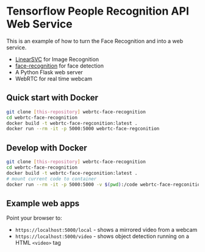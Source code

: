 # Tensorflow People Recognition API Web Service

This is an example of how to turn the Face Recognition and into a web service. 

- [LinearSVC](https://scikit-learn.org/stable/modules/generated/sklearn.svm.LinearSVC.html) for Image Recognition
- [face-recognition](https://github.com/ageitgey/face_recognition) for face detection
- A Python Flask web server
- WebRTC for real time webcam

## Quick start with Docker
```bash
git clone [this-repository] webrtc-face-recognition
cd webrtc-face-recognition
docker build -t webrtc-face-regconition:latest .
docker run --rm -it -p 5000:5000 webrtc-face-regconition
```

## Develop with Docker
```bash
git clone [this-repository] webrtc-face-recognition
cd webrtc-face-recognition
docker build -t webrtc-face-regconition:latest .
# mount current code to container
docker run --rm -it -p 5000:5000 -v $(pwd):/code webrtc-face-regconition
```

## Example web apps
Point your browser to:
-  `https://localhost:5000/local` - shows a mirrored video from a webcam
- `https://localhost:5000/video` - shows object detection running on a HTML `<video>` tag

